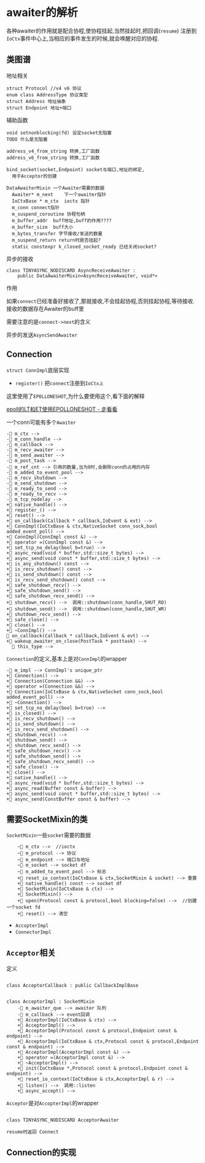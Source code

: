# awaiter的解析

各种awaiter的作用就是配合协程,使协程挂起,当然挂起时,把回调(`resume`)
注册到`IoCtx`事件中心上,当相应的事件发生的时候,就会唤醒对应的协程.

## 类图谱

地址相关
```plaintext
struct Protocol //v4 v6 协议
enum class AddressType 协议类型
struct Address 地址抽象
struct Endpoint 地址+端口
```

辅助函数

```plaintext
void setnonblocking(fd) 设定socket无阻塞
TODO 什么是无阻塞

address_v4_from_string 转换,工厂函数
address_v6_from_string 转换,工厂函数

bind_socket(socket,Endpoint) socket与端口,地址的绑定,
  用于Acceptor的创建

```

```plaintext
DataAwaiterMixin 一个Awaiter需要的数据 
  Awaiter* m_next    下一个awaiter指针
  IoCtxBase * m_ctx  ioctx 指针
  m_conn connect指针
  m_suspend_coroutine 协程句柄
  m_buffer_addr  buff地址,buff的作用????
  m_buffer_size  buff大小
  m_bytes_transfer 字节接收/发送的数量
  m_suspend_return return时是否挂起?
  static constexpr k_closed_socket_ready 已经关闭socket?
```

异步的接收
```plaintext
class TINYASYNC_NODISCARD AsyncReceiveAwaiter :
    public DataAwaiterMixin<AsyncReceiveAwaiter, void*>
```
作用

如果`connect`已经准备好接收了,那就接收,不会挂起协程,否则挂起协程,等待接收.接收的数据存在Awaiter的buff里

需要注意的是`connect->next`的含义


异步的发送`AsyncSendAwaiter`


## Connection

`struct ConnImpl`底层实现

- `register()` 把`connect`注册到`IoCtx上`

这里使用了`EPOLLONESHOT`,为什么要使用这个,看下面的解释

[epoll的LT和ET使用EPOLLONESHOT - 走看看](http://t.zoukankan.com/kex1n-p-7451069.html)

一个conn可能有多个`Awaiter`

```plaintext
- m_ctx --> 
- m_conn_handle --> 
- m_callback --> 
- m_recv_awaiter --> 
- m_send_awaiter --> 
- m_post_task --> 
- m_ref_cnt --> 引用的数量,当为0时,会删除conn的占用的内存
- m_added_to_event_pool --> 
- m_recv_shutdown --> 
- m_send_shutdown --> 
- m_ready_to_send --> 
- m_ready_to_recv --> 
- m_tcp_nodelay --> 
+ native_handle() --> 
+ register_() --> 
+ reset() --> 
+ on_callback(Callback * callback,IoEvent & evt) --> 
+ ConnImpl(IoCtxBase & ctx,NativeSocket conn_sock,bool added_event_poll) --> 
+ ConnImpl(ConnImpl const &) --> 
+ operator =(ConnImpl const &) --> 
+ set_tcp_no_delay(bool b=true) --> 
+ async_read(void * buffer,std::size_t bytes) --> 
+ async_send(void const * buffer,std::size_t bytes) --> 
+ is_any_shutdown() const --> 
+ is_recv_shutdown() const --> 
+ is_send_shutdown() const --> 
+ is_recv_send_shutdown() const --> 
+ safe_shutdown_recv() --> 
+ safe_shutdown_send() --> 
+ safe_shutdown_recv_send() --> 
+ shutdown_recv() -->  调用::shutdown(conn_handle,SHUT_RD)
+ shutdown_send() -->  调用::shutdown(conn_handle,SHUT_WR)
+ shutdown_recv_send() --> 
+ safe_close() --> 
+ close() --> 
+ ~ConnImpl() --> 
 on_callback(Callback * callback,IoEvent & evt) --> 
+ wakeup_awaiter_on_close(PostTask * posttask) --> 
   this_type --> 
```

`Connection`的定义,基本上是对`ConnImpl`的wrapper


```plaintext
- m_impl --> ConnImpl's unique_ptr
+ Connection() --> 
+ Connection(Connection &&) --> 
+ operator =(Connection &&) --> 
+ Connection(IoCtxBase & ctx,NativeSocket conn_sock,bool added_event_poll) --> 
+ ~Connection() --> 
+ set_tcp_no_delay(bool b=true) --> 
+ is_closed() --> 
+ is_recv_shutdown() --> 
+ is_send_shutdown() --> 
+ is_recv_send_shutdown() --> 
+ shutdown_recv() --> 
+ shutdown_send() --> 
+ shutdown_recv_send() --> 
+ safe_shutdown_recv() --> 
+ safe_shutdown_send() --> 
+ safe_shutdown_recv_send() --> 
+ safe_close() --> 
+ close() --> 
+ native_handle() --> 
+ async_read(void * buffer,std::size_t bytes) --> 
+ async_read(Buffer const & buffer) --> 
+ async_send(void const * buffer,std::size_t bytes) --> 
+ async_send(ConstBuffer const & buffer) --> 
```

## 需要SocketMixin的类

`SocketMixin`一些`socket`需要的数据

```
    ~ m_ctx -->  //ioctx
    ~ m_protocol --> 协议
    ~ m_endpoint --> 端口与地址
    ~ m_socket --> socket df
    ~ m_added_to_event_pool --> 标志
    + reset_io_context(IoCtxBase & ctx,SocketMixin & socket) --> 重置
    + native_handle() const --> socket df
    + SocketMixin(IoCtxBase & ctx) --> 
    + SocketMixin() --> 
    + open(Protocol const & protocol,bool blocking=false) -->  //创建一个socket fd
    + reset() --> 清空

```
- `AccopterImpl`
- `ConnectorImpl`

## `Acceptor`相关
定义
```

class AcceptorCallback : public CallbackImplBase


class AcceptorImpl : SocketMixin
    - m_awaiter_que --> awaiter 队列
    - m_callback --> event回调
    + AcceptorImpl(IoCtxBase & ctx) --> 
    + AcceptorImpl() --> 
    + AcceptorImpl(Protocol const & protocol,Endpoint const & endpoint) --> 
    + AcceptorImpl(IoCtxBase & ctx,Protocol const & protocol,Endpoint const & endpoint) --> 
    + AcceptorImpl(AcceptorImpl const &) --> 
    + operator =(AcceptorImpl const &) --> 
    + ~AcceptorImpl() --> 
    + init(IoCtxBase *,Protocol const & protocol,Endpoint const & endpoint) --> 
    + reset_io_context(IoCtxBase & ctx,AcceptorImpl & r) --> 
    + listen() -->  调用::listen
    + async_accept() --> 

```
`Acceptor`是对`AccopterImpl`的wrapper

```plaintext

class TINYASYNC_NODISCARD AcceptorAwaiter

resume时返回 Connect
```

## Connection的实现
